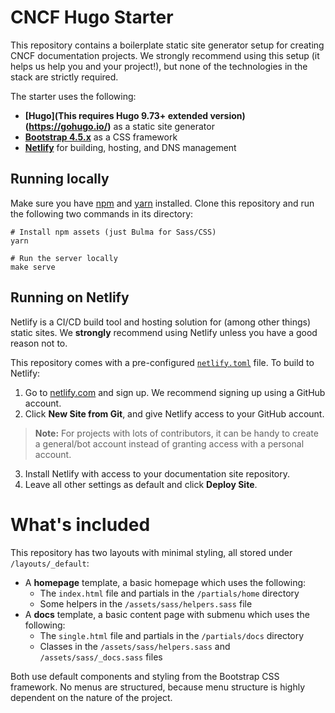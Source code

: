 # CNCF Hugo Starter

This repository contains a boilerplate static site generator setup for creating CNCF documentation projects. We strongly recommend using this setup (it helps us help you and your project!), but none of the technologies in the stack are strictly required.

The starter uses the following:
* **[Hugo](This requires Hugo 9.73+ extended version)(https://gohugo.io/)** as a static site generator
* **[Bootstrap 4.5.x](https://getbootstrap.com/docs/4.5/getting-started/introduction/)** as a CSS framework
* **[Netlify](https://www.netlify.com/)** for building, hosting, and DNS management

## Running locally

Make sure you have [npm](https://www.npmjs.com/) and [yarn](https://yarnpkg.com/) installed. Clone this repository and run the following two commands in its directory:

```shell
# Install npm assets (just Bulma for Sass/CSS)
yarn

# Run the server locally
make serve
```

## Running on Netlify

Netlify is a CI/CD build tool and hosting solution for (among other things) static sites. We **strongly** recommend using Netlify unless you have a good reason not to.

This repository comes with a pre-configured [`netlify.toml`](https://github.com/cncf/hugo-netlify-starter/blob/master/netlify.toml) file. To build to Netlify:

1. Go to [netlify.com](https://netlify.com) and sign up. We recommend signing up using a GitHub account.
2. Click **New Site from Git**, and give Netlify access to your GitHub account.
  > **Note:** For projects with lots of contributors, it can be handy to create a general/bot account instead of granting access with a personal account.

3. Install Netlify with access to your documentation site repository.
4. Leave all other settings as default and click **Deploy Site**.

# What's included

This repository has two layouts with minimal styling, all stored under `/layouts/_default`:

* A **homepage** template, a basic homepage which uses the following:
  * The `index.html` file and partials in the `/partials/home` directory
  * Some helpers in the `/assets/sass/helpers.sass` file
* A **docs** template, a basic content page with submenu which uses the following:
  * The `single.html` file and partials in the `/partials/docs` directory
  * Classes in the `/assets/sass/helpers.sass` and `/assets/sass/_docs.sass` files

Both use default components and styling from the Bootstrap CSS framework. No menus are structured, because menu structure is highly dependent on the nature of the project.
